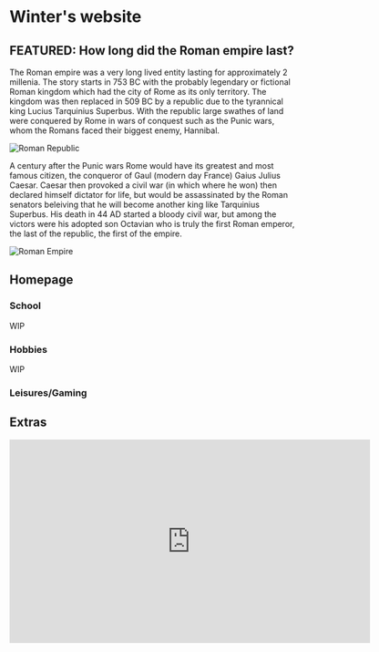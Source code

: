 # Winter's website
## FEATURED:  How long did the Roman empire last?

The Roman empire was a very long lived entity lasting for approximately 2 millenia. The story starts in 753 BC with the probably legendary or fictional Roman kingdom which had the city of Rome as its only territory. The kingdom was then replaced in 509 BC by a republic due to the tyrannical king Lucius Tarquinius Superbus. With the republic large swathes of land were conquered by Rome in wars of conquest such as the Punic wars, whom the Romans faced their biggest enemy, Hannibal.

![Roman Republic](https://upload.wikimedia.org/wikipedia/commons/thumb/a/ac/First_Punic_War_264_BC_v3.png/1200px-First_Punic_War_264_BC_v3.png)

A century after the Punic wars Rome would have its greatest and most famous citizen, the conqueror of Gaul (modern day France) Gaius Julius Caesar. Caesar then provoked a civil war (in which where he won) then declared himself dictator for life, but would be assassinated by the Roman senators beleiving that he will become another king like Tarquinius Superbus. His death in 44 AD started a bloody civil war, but among the victors were his adopted son Octavian who is truly the first Roman emperor, the last of the republic, the first of the empire.

![Roman Empire](https://www.worldhistory.org/image/4334/roman-empire-under-augustus/download/)
## Homepage

### School
WIP

### Hobbies
WIP

### Leisures/Gaming

## Extras
<iframe width="633" height="357" src="https://www.youtube.com/embed/fhTcP9terj0" title="The History of Ancient Rome - Every Month (753 BC - AD 476)" frameborder="0" allow="accelerometer; autoplay; clipboard-write; encrypted-media; gyroscope; picture-in-picture; web-share" allowfullscreen></iframe

